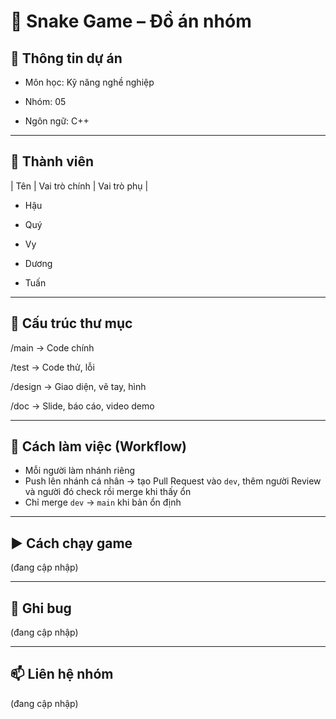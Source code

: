 # 🐍 Snake Game – Đồ án nhóm


## 🔖 Thông tin dự án

- Môn học: Kỹ năng nghề nghiệp

- Nhóm: 05

- Ngôn ngữ: C++

---

## 👥 Thành viên

| Tên     | Vai trò chính          | Vai trò phụ          |

- Hậu
  
- Quý

- Vy

- Dương

- Tuấn

---

## 📁 Cấu trúc thư mục

/main      → Code chính

/test      → Code thử, lỗi

/design    → Giao diện, vẽ tay, hình

/doc       → Slide, báo cáo, video demo

---

## 🧠 Cách làm việc (Workflow)

- Mỗi người làm nhánh riêng
- Push lên nhánh cá nhân → tạo Pull Request vào `dev`, thêm người Review và người đó check rồi merge khi thấy ổn
- Chỉ merge `dev` → `main` khi bản ổn định

---

## ▶️ Cách chạy game

(đang cập nhập)

---

## 🐞 Ghi bug

(đang cập nhập)

---

## 📫 Liên hệ nhóm

(đang cập nhập)
